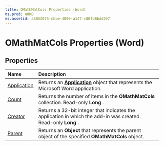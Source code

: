 ```yaml
---
title: OMathMatCols Properties (Word)
ms.prod: WORD
ms.assetid: a3052076-cbbe-4090-a147-c80fb8bdd207
---
```



# OMathMatCols Properties (Word)

## Properties



|**Name**|**Description**|
|:-----|:-----|
|[Application](omathmatcols-application-property-word.md)|Returns an  **[Application](application-object-word.md)** object that represents the Microsoft Word application.|
|[Count](omathmatcols-count-property-word.md)|Returns the number of items in the  **OMathMatCols** collection. Read-only **Long** .|
|[Creator](omathmatcols-creator-property-word.md)|Returns a 32-bit integer that indicates the application in which the add-in was created. Read-only  **Long** .|
|[Parent](omathmatcols-parent-property-word.md)|Returns an  **Object** that represents the parent object of the specified **OMathMatCols** object.|


